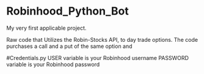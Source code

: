 # Robinhood_Python_Bot

My very first applicable project. 

Raw code that Utilizes the Robin-Stocks API, to day trade options.
The code purchases a call and a put of the same option and 



#Credentials.py
USER variable is your Robinhood username
PASSWORD variable is your Robinhood password

